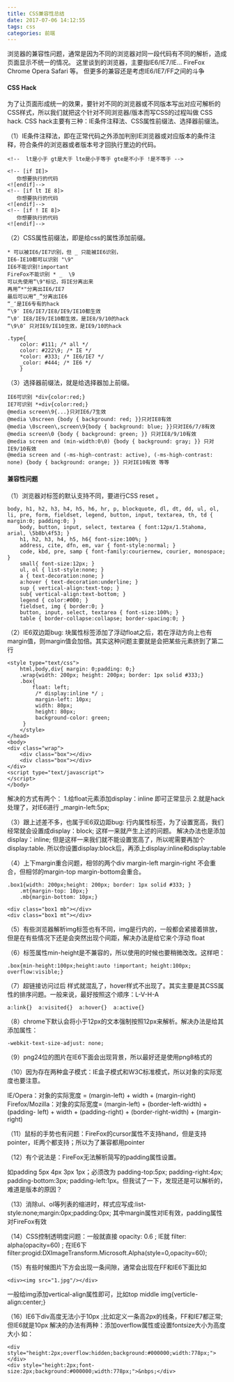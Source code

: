 ```yaml
---
title: CSS兼容性总结
date: 2017-07-06 14:12:55
tags: css
categories: 前端
---
```


浏览器的兼容性问题，通常是因为不同的浏览器对同一段代码有不同的解析，造成页面显示不统一的情况。
这里谈到的浏览器，主要指IE6/IE7/IE... FireFox Chrome Opera Safari 等。 但更多的兼容还是考虑IE6/IE7/FF之间的斗争
<!-- more -->
#### CSS Hack
为了让页面形成统一的效果，要针对不同的浏览器或不同版本写出对应可解析的CSS样式，所以我们就把这个针对不同浏览器/版本而写CSS的过程叫做 CSS hack.
CSS hack主要有三种：IE条件注释法、CSS属性前缀法、选择器前缀法。

（1）IE条件注释法，即在正常代码之外添加判别IE浏览器或对应版本的条件注释，符合条件的浏览器或者版本号才回执行里边的代码。

    <!--  lt是小于 gt是大于 lte是小于等于 gte是不小于 !是不等于 -->
    
    <!-- [if IE]>
       你想要执行的代码 
    <![endif]-->
    <!-- [if lt IE 8]>
       你想要执行的代码 
    <![endif]-->
    <!-- [if ! IE 8]>
       你想要执行的代码 
    <![endif]-->

（2）CSS属性前缀法，即是给css的属性添加前缀。

    * 可以被IE6/IE7识别，但 _ 只能被IE6识别，
    IE6-IE10都可以识别 "\9"
    IE6不能识别!important  
    FireFox不能识别 * _  \9
    可以先使用“\9"标记，将IE分离出来
    再用”*"分离出IE6/IE7
    最后可以用“_”分离出IE6
    “_″是IE6专有的hack
    “\9″ IE6/IE7/IE8/IE9/IE10都生效
    “\0″ IE8/IE9/IE10都生效，是IE8/9/10的hack
    “\9\0″ 只对IE9/IE10生效，是IE9/10的hack

    .type{
        color: #111; /* all */
        color: #222\9; /* IE */
        *color: #333; /* IE6/IE7 */
        _color: #444; /* IE6 */
        }

（3）选择器前缀法，就是给选择器加上前缀。

    IE6可识别 *div{color:red;}  
    IE7可识别 *+div{color:red;}
    @media screen\9{...}只对IE6/7生效    
    @media \0screen {body { background: red; }}只对IE8有效    
    @media \0screen\,screen\9{body { background: blue; }}只对IE6/7/8有效    
    @media screen\0 {body { background: green; }} 只对IE8/9/10有效    
    @media screen and (min-width:0\0) {body { background: gray; }} 只对IE9/10有效
    @media screen and (-ms-high-contrast: active), (-ms-high-contrast: none) {body { background: orange; }} 只对IE10有效 等等

#### 兼容性问题
（1）浏览器对标签的默认支持不同，要进行CSS reset 。

    body, h1, h2, h3, h4, h5, h6, hr, p, blockquote, dl, dt, dd, ul, ol, li, pre, form, fieldset, legend, button, input, textarea, th, td { margin:0; padding:0; }
        body, button, input, select, textarea { font:12px/1.5tahoma, arial, \5b8b\4f53; }
        h1, h2, h3, h4, h5, h6{ font-size:100%; }
        address, cite, dfn, em, var { font-style:normal; }
        code, kbd, pre, samp { font-family:couriernew, courier, monospace; }
        small{ font-size:12px; }
        ul, ol { list-style:none; }
        a { text-decoration:none; }
        a:hover { text-decoration:underline; }
        sup { vertical-align:text-top; }
        sub{ vertical-align:text-bottom; }
        legend { color:#000; }
        fieldset, img { border:0; }
        button, input, select, textarea { font-size:100%; }
        table { border-collapse:collapse; border-spacing:0; }

（2）IE6双边距bug: 块属性标签添加了浮动float之后，若在浮动方向上也有margin值，则margin值会加倍。其实这种问题主要就是会把某些元素挤到了第二行

    <style type="text/css">
        html,body,div{ margin: 0;padding: 0;}
        .wrap{width: 200px; height: 200px; border: 1px solid #333;}
        .box{
            float: left;
             /* display:inline */ ;
             margin-left: 10px; 
             width: 80px; 
             height: 80px; 
             background-color: green;
         }
        </style>
    </head>
    <body>
    <div class="wrap">
        <div class="box"></div>
        <div class="box"></div>
    </div>
    <script type="text/javascript">
    </script>
    </body>

解决的方式有两个：
1.给float元素添加display：inline 即可正常显示
2.就是hack处理了，对IE6进行 _margin-left:5px;

（3）跟上述差不多，也属于IE6双边距bug: 行内属性标签，为了设置宽高，我们经常就会设置成display：block; 这样一来就产生上述的问题。
解决办法也是添加display：inline; 但是这样一来我们就不能设置宽高了，所以呢需要再加个 display:table.
所以你设置display:block后，再添上display:inline和display:table   

（4）上下margin重合问题，相邻的两个div margin-left margin-right 不会重合，但相邻的margin-top margin-bottom会重合。

    .box1{width: 200px;height: 200px; border: 1px solid #333; }
        .mt{margin-top: 10px;}
        .mb{margin-bottom: 10px;}
    
    <div class="box1 mb"></div>
    <div class="box1 mt"></div>
    
（5）有些浏览器解析img标签也有不同，img是行内的，一般都会紧接着排放，但是在有些情况下还是会突然出现个间距，解决办法是给它来个浮动  float 

（6）标签属性min-height是不兼容的，所以使用的时候也要稍微改改。这样吧：

    .box{min-height:100px;height:auto !important; height:100px; overflow:visible;}
（7）超链接访问过后 样式就混乱了，hover样式不出现了。其实主要是其CSS属性的排序问题。一般来说，最好按照这个顺序：L-V-H-A

    a:link{}  a:visited{}  a:hover{}  a:active{}
（8）chrome下默认会将小于12px的文本强制按照12px来解析。解决办法是给其添加属性：

    -webkit-text-size-adjust: none; 
（9）png24位的图片在IE6下面会出现背景，所以最好还是使用png8格式的

（10）因为存在两种盒子模式：IE盒子模式和W3C标准模式，所以对象的实际宽度也要注意。

IE/Opera：对象的实际宽度 = (margin-left) + width + (margin-right)
Firefox/Mozilla：对象的实际宽度= (margin-left) + (border-left-width) + (padding- left) + width + (padding-right) + (border-right-width) + (margin-right)

（11）鼠标的手势也有问题：FireFox的cursor属性不支持hand，但是支持pointer，IE两个都支持；所以为了兼容都用pointer

（12）有个说法是：FireFox无法解析简写的padding属性设置。

如padding 5px 4px 3px 1px；必须改为 padding-top:5px; padding-right:4px; padding-bottom:3px; padding-left:1px。但我试了一下，发现还是可以解析的，难道是版本的原因？

（13）消除ul、ol等列表的缩进时，样式应写成:list-style:none;margin:0px;padding:0px; 其中margin属性对IE有效，padding属性对FireFox有效

（14）CSS控制透明度问题：一般就直接 opacity: 0.6 ; IE就 filter: alpha(opacity=60) ; 在IE6下 filter:progid:DXImageTransform.Microsoft.Alpha(style=0,opacity=60);

（15）有些时候图片下方会出现一条间隙，通常会出现在FF和IE6下面比如

    <div><img src="1.jpg"/></div>
一般给img添加vertical-align属性即可，比如top middle
img{verticle-align:center;}

（16）IE6下div高度无法小于10px ;比如定义一条高2px的线条，FF和IE7都正常;但IE6就是10px
解决的办法有两种：添加overflow属性或设置fontsize大小为高度大小  如：

    <div style="height:2px;overflow:hidden;background:#000000;width:778px;"></div>
    <div style="height:2px;font-size:2px;background:#000000;width:778px;">&nbps;</div>